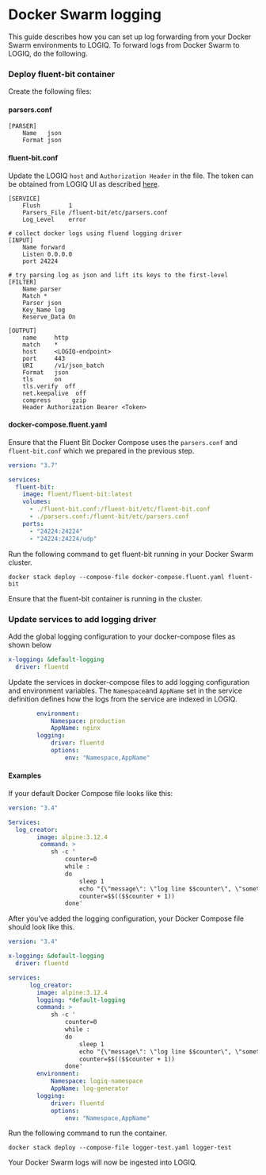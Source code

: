 # Docker Swarm logging

This guide describes how you can set up log forwarding from your Docker Swarm environments to LOGIQ. To forward logs from Docker Swarm to LOGIQ, do the following.

### Deploy fluent-bit container

Create the following files:

#### parsers.conf

```apacheconf
[PARSER]
    Name   json
    Format json
```

#### fluent-bit.conf

Update the LOGIQ `host` and `Authorization Header` in the file. The token can be obtained from LOGIQ UI as described [here](overview/generating-a-secure-ingest-token.md#obtaining-an-ingest-token-using-ui).

```apacheconf
[SERVICE]
    Flush        1
    Parsers_File /fluent-bit/etc/parsers.conf
    Log_Level    error

# collect docker logs using fluend logging driver
[INPUT]
    Name forward
    Listen 0.0.0.0
    port 24224

# try parsing log as json and lift its keys to the first-level
[FILTER]
    Name parser
    Match *
    Parser json
    Key_Name log
    Reserve_Data On

[OUTPUT]
    name     http
    match    *
    host     <LOGIQ-endpoint>
    port     443
    URI      /v1/json_batch
    Format   json
    tls      on
    tls.verify  off
    net.keepalive  off
    compress      gzip
    Header Authorization Bearer <Token>
```

#### docker-compose.fluent.yaml

Ensure that the Fluent Bit Docker Compose uses the `parsers.conf` and `fluent-bit.conf` which we prepared in the previous step.&#x20;

```yaml
version: "3.7"

services:
  fluent-bit:
    image: fluent/fluent-bit:latest
    volumes:
      - ./fluent-bit.conf:/fluent-bit/etc/fluent-bit.conf
      - ./parsers.conf:/fluent-bit/etc/parsers.conf
    ports:
      - "24224:24224"
      - "24224:24224/udp"
```

Run the following command to get fluent-bit running in your Docker Swarm cluster.

```
docker stack deploy --compose-file docker-compose.fluent.yaml fluent-bit
```

Ensure that the fluent-bit container is running in the cluster.

### Update services to add logging driver

Add the global logging configuration to your docker-compose files as shown below

```yaml
x-logging: &default-logging
  driver: fluentd
```

Update the services in docker-compose files to add logging configuration and environment variables. The `Namespace`and `AppName` set in the service definition defines how the logs from the service are indexed in LOGIQ.

```yaml
        environment:
            Namespace: production
            AppName: nginx
        logging:
            driver: fluentd
            options:
                env: "Namespace,AppName"
```

#### Examples

If your default Docker Compose file looks like this:

```yaml
version: "3.4"

Services:
  log_creator:
        image: alpine:3.12.4
         command: >
            sh -c '
                counter=0
                while :
                do
                    sleep 1
                    echo "{\"message\": \"log line $$counter\", \"something\": \"else\"}"
                    counter=$$(($$counter + 1))
                done'


```

After you’ve added the logging configuration, your Docker Compose file should look like this.

```yaml
version: "3.4"

x-logging: &default-logging
  driver: fluentd

services:
      log_creator:
        image: alpine:3.12.4
        logging: *default-logging
        command: >
            sh -c '
                counter=0
                while :
                do
                    sleep 1
                    echo "{\"message\": \"log line $$counter\", \"something\": \"else\"}"
                    counter=$$(($$counter + 1))
                done'
        environment:
            Namespace: logiq-namespace
            AppName: log-generator
        logging:
            driver: fluentd
            options:
                env: "Namespace,AppName"
```

Run the following command to run the container.&#x20;

```
docker stack deploy --compose-file logger-test.yaml logger-test
```

Your Docker Swarm logs will now be ingested into LOGIQ.
